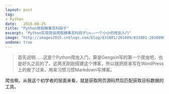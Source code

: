 ```yaml
---
layout: post
tag:
- Python
date:   2016-08-25
title: "Python爬取糗事百科段子"
excerpt: "Python实现爬虫爬取糗事百科段子\n——一个小小的爬虫入门"
image: "http://images2015.cnblogs.com/blog/831801/201609/831801-20160902151300605-2001776054.jpg"
undone: true
---
```


> 首先说明……这是个Python爬虫入门，算是Gengxin写的第一个爬虫吧，也是好久之前的了。这两天刚刚搭建这个博客，所以就把原来写在WordPress上的搬了过来，用来习惯习惯Markdown写博客。

爬虫嘛，从我这个初学者的层面来看，就是获取网页源码然后匹配获取目标数据的工具。
